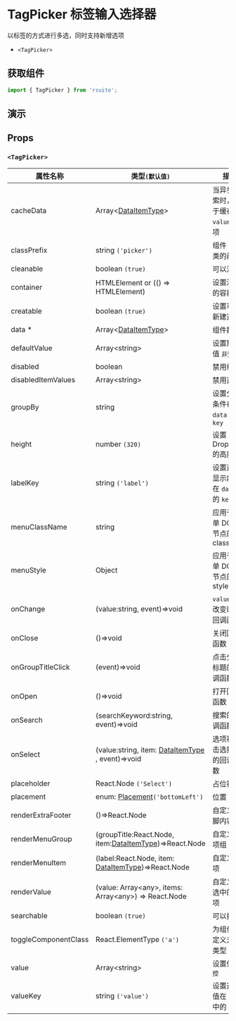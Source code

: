 # TagPicker 标签输入选择器

以标签的方式进行多选，同时支持新增选项

* `<TagPicker>`

## 获取组件

```js
import { TagPicker } from 'rsuite';
```

## 演示

<!--{demo}-->

## Props


### `<TagPicker>`

| 属性名称             | 类型`(默认值)`                                                   | 描述                                  |
| -------------------- | ---------------------------------------------------------------- | ------------------------------------- |
| cacheData            | Array&lt;[DataItemType](#types)&gt;                              | 当异步搜索时，用于缓存 `value` 的选项 |
| classPrefix          | string `('picker')`                                              | 组件 CSS 类的前缀                     |
| cleanable            | boolean `(true)`                                                 | 可以清除                              |
| container            | HTMLElement or (() => HTMLElement)                               | 设置渲染的容器                        |
| creatable            | boolean `(true)`                                                 | 设置可以新建选项                      |
| data \*              | Array&lt;[DataItemType](#types)&gt;                              | 组件数据                              |
| defaultValue         | Array&lt;string&gt;                                              | 设置默认值 `非受控`                   |
| disabled             | boolean                                                          | 禁用组件                              |
| disabledItemValues   | Array&lt;string&gt;                                              | 禁用选项                              |
| groupBy              | string                                                           | 设置分组条件在 `data` 中的 `key`      |
| height               | number `(320)`                                                   | 设置 Dropdown 的高度                  |
| labelKey             | string `('label')`                                               | 设置选项显示内容在 `data` 中的 `key`  |
| menuClassName        | string                                                           | 应用于菜单 DOM 节点的 css class       |
| menuStyle            | Object                                                           | 应用于菜单 DOM 节点的 style           |
| onChange             | (value:string, event)=>void                                      | `value` 发生改变时的回调函数          |
| onClose              | ()=>void                                                         | 关闭回调函数                          |
| onGroupTitleClick    | (event)=>void                                                    | 点击分组标题的回调函数                |
| onOpen               | ()=>void                                                         | 打开回调函数                          |
| onSearch             | (searchKeyword:string, event)=>void                              | 搜索的回调函数                        |
| onSelect             | (value:string, item: [DataItemType](#types) , event)=>void       | 选项被点击选择后的回调函数            |
| placeholder          | React.Node `('Select')`                                          | 占位符                                |
| placement            | enum: [Placement](#types)`('bottomLeft')`                        | 位置                                  |
| renderExtraFooter    | ()=>React.Node                                                   | 自定义页脚内容                        |
| renderMenuGroup      | (groupTitle:React.Node, item:[DataItemType](#types))=>React.Node | 自定义选项组                          |
| renderMenuItem       | (label:React.Node, item: [DataItemType](#types))=>React.Node     | 自定义选项                            |
| renderValue          | (value: Array&lt;any&gt;, items: Array&lt;any&gt;) => React.Node | 自定义被选中的选项                    |
| searchable           | boolean `(true)`                                                 | 可以搜索                              |
| toggleComponentClass | React.ElementType `('a')`                                        | 为组件自定义元素类型                  |
| value                | Array&lt;string&gt;                                              | 设置值 `受控`                         |
| valueKey             | string `('value')`                                               | 设置选项值在 `data` 中的 `key`        |
